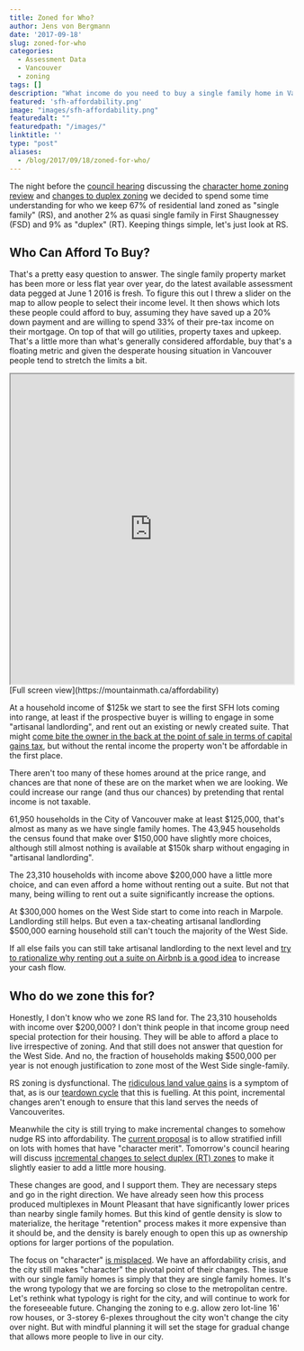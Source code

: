 ```yaml
---
title: Zoned for Who?
author: Jens von Bergmann
date: '2017-09-18'
slug: zoned-for-who
categories:
  - Assessment Data
  - Vancouver
  - zoning
tags: []
description: "What income do you need to buy a single family home in Vancouver?"
featured: 'sfh-affordability.png'
image: "images/sfh-affordability.png"
featuredalt: ""
featuredpath: "/images/"
linktitle: ''
type: "post"
aliases:
  - /blog/2017/09/18/zoned-for-who/
---
```


The night before the [council hearing](http://council.vancouver.ca/20170919/phea20170919ag.htm) discussing the [character home zoning review](http://vancouver.ca/home-property-development/character-home-zoning-review.aspx) and [changes to duplex zoning](http://council.vancouver.ca/20170919/documents/phea9summary.pdf) we decided to spend some time understanding for who we keep 67% of residential land zoned as "single family" (RS), and another 2% as quasi single family in First Shaugnessey (FSD) and 9% as "duplex" (RT). Keeping things simple, let's just look at RS.

## Who Can Afford To Buy?
That's a pretty easy question to answer. The single family property market has been more or less flat year over year, do the latest available assessment data pegged at June 1 2016 is fresh. To figure this out I threw a slider on the map to allow people to select their income level. It then shows which lots these people could afford to buy, assuming they have saved up a 20% down payment and are willing to spend 33% of their pre-tax income on their mortgage. On top of that will go utilities, property taxes and upkeep. That's a little more than what's generally considered affordable, buy that's a floating metric and given the desperate housing situation in Vancouver people tend to stretch the limits a bit.

<iframe src="https://mountainmath.ca/affordability" width="100%" height="550"></iframe>
[Full screen view](https://mountainmath.ca/affordability)

At a household income of $125k we start to see the first SFH lots coming into range, at least if the prospective buyer is willing to engage in some "artisanal landlording", and rent out an existing or newly created suite. That might [come bite the owner in the back at the point of sale in terms of capital gains tax](https://doodles.mountainmath.ca/blog/2016/10/04/secondary-suites-and-taxes/), but without the rental income the property won't be affordable in the first place.

There aren't too many of these homes around at the price range, and chances are that none of these are on the market when we are looking. We could increase our range (and thus our chances) by pretending that rental income is not taxable.

61,950 households in the City of Vancouver make at least $125,000, that's almost as many as we have single family homes. The 43,945 households the census found that make over $150,000 have slightly more choices, although still almost nothing is available at $150k sharp without engaging in "artisanal landlording".

The 23,310 households with income above $200,000 have a little more choice, and can even afford a home without renting out a suite. But not that many, being willing to rent out a suite significantly increase the options.

At $300,000 homes on the West Side start to come into reach in Marpole. Landlording still helps. But even a tax-cheating artisanal landlording $500,000 earning household still can't touch the majority of the West Side.

If all else fails you can still take artisanal landlording to the next level and [try to rationalize why renting out a suite on Airbnb is a good idea](https://www.theglobeandmail.com/real-estate/in-high-cost-vancouver-the-trick-is-getting-strangers-to-pay-the-rent/article15676047/?arc404=true) to increase your cash flow.

## Who do we zone this for?
Honestly, I don't know who we zone RS land for. The 23,310 households with income over $200,000? I don't think people in that income group need special protection for their housing. They will be able to afford a place to live irrespective of zoning. And that still does not answer that question for the West Side. And no, the fraction of households making $500,000 per year is not enough justification to zone most of the West Side single-family.

RS zoning is dysfunctional. The [ridiculous land value gains](https://doodles.mountainmath.ca/blog/2017/01/18/bumper-year-for-thumb-twiddlers/) is a symptom of that, as is our [teardown cycle](https://mountainmath.ca/teardowns) that this is fuelling. At this point, incremental changes aren't enough to ensure that this land serves the needs of Vancouverites.

Meanwhile the city is still trying to make incremental changes to somehow nudge RS into affordability. The [current proposal](http://vancouver.ca/files/cov/character-home-retention-incentives-open-house-boards-may-2017.pdf) is to allow stratified infill on lots with homes that have "character merit". Tomorrow's council hearing will discuss [incremental changes to select duplex (RT) zones](http://council.vancouver.ca/20170725/documents/p3.pdf) to make it slightly easier to add a little more housing.

These changes are good, and I support them. They are necessary steps and go in the right direction. We have already seen how this process produced multiplexes in Mount Pleasant that have significantly lower prices than nearby single family homes. But this kind of gentle density is slow to materialize, the heritage "retention" process makes it more expensive than it should be, and the density is barely enough to open this up as ownership options for larger portions of the population.

The focus on "character" [is misplaced](https://doodles.mountainmath.ca/blog/2016/11/26/character-retention/). We have an affordability crisis, and the city still makes "character" the pivotal point of their changes. The issue with our single family homes is simply that they are single family homes. It's the wrong typology that we are forcing so close to the metropolitan centre. Let's rethink what typology is right for the city, and will continue to work for the foreseeable future. Changing the zoning to e.g. allow zero lot-line 16' row houses, or 3-storey 6-plexes throughout the city won't change the city over night. But with mindful planning it will set the stage for gradual change that allows more people to live in our city.





